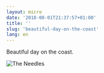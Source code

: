 ```yaml
---
layout: micro
date: '2018-08-01T21:37:57+01:00'
title: ''
slug: 'beautiful-day-on-the-coast'
lang: en
---
```

Beautiful day on the coast.

![The Needles](https://rdwy.org/assets/images/2018-08-01/the-needles.jpeg)
